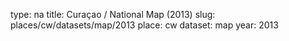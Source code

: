 type: na
title: Curaçao / National Map (2013)
slug: places/cw/datasets/map/2013
place: cw
dataset: map
year: 2013
